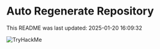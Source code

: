 # Auto Regenerate Repository

This README was last updated: 2025-01-20 16:09:32

 ![TryHackMe](https://tryhackme.com/badge/533634)